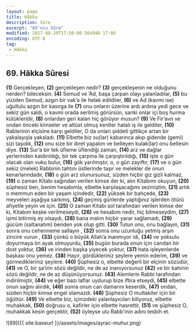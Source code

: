 ```yaml
---
layout: page
title: Hâkka
description: Sûre
excerpt: "69'ncu Sûre"
modified: 2017-08-29T17:50:00.564948 17:00
encoding: UTF-8
tag: 
 - Hâkka
---
```


## 69. Hâkka Sûresi

**(1)** Gerçekleşen,
**(2)** gerçekleşen nedir?
**(3)** gerçekleşenin ne olduğunu nerden? bileceksin.
**(4)** Semud ve ’Ad, başa çarpan olayı yalanladılar,
**(5)** bu yüzden Semud, azgın bir vak’a ile helak edildiler,
**(6)** ve Ad (kavmi ise) uğultulu azgın bir kasırga ile
**(7)** onu onların üzerine ardı ardına yedi gece ve sekiz gün saldı, o kavmi orada serilmiş görürsün, sanki onlar içi boş hurma kütükleridir,
**(8)** onlardan geri kalan hiç görüyor musun?
**(9)** Ve Fir’avn ve ondan önceki kimseler ve altüst olmuş kentler hatalı iş ile geldiler,
**(10)** Rablerinin elçisine karşı geldiler, O da onları şiddeti gittikçe artan bir yakalayışla yakaladı.
**(11)** Elbette biz su(lar) kabarınca akıp gidende (gemi) sizi taşıdık,
**(12)** onu size bir ibret yapalım ve belleyen kulak(lar) onu bellesin diye.
**(13)** Sur’a bir tek üfleme üflendiği zaman,
**(14)** arz ve dağlar yerlerinden kaldırıldığı, bir tek çarpma ile çarpıştırıldığı,
**(15)** işte o gün olacak olan vuku bulur,
**(16)** gök yarılmıştır, o, o gün zayıftır,
**(17)** ve o gün sekiz (melek)  Rabbinin tahtını üstlerinde taşır ve melekler de onun kenarlarındadır,
**(18)** o gün arz olunursunuz, sizden hiçbir giz gizli kalmaz,
**(19)** o zaman Kitabı sağından verilen kimse der ki, alın Kitabımı okuyun,
**(20)** süphesiz ben, benim hesabımla, elbette karşılaşacağımı sezmiştim, 
**(21)** artık o memmun eden bir yaşam içindedir,
**(22)** yüksek bir bahçede,
**(23)** meyveleri aşağıya sarkmış,
**(24)** geçmiş günlerde yaptığınız işlerden ötürü afiyetle yeyin ve için.
**(25)** O zaman Kitabı sol tarafından verilen kimse der ki, Kitabım keşke verilmeseydi,
**(26)** ve hesabım nedir, hiç bilmeseydim,
**(27)** işimi bitirmiş ey olsaydı,
**(28)** bana malım hiçbir yarar sağlamadı,
**(29)** gücüm (saltanatım) benden yok olup gitti.
**(30)** Tutun onu, onu bağlayın,
**(31)** sonra onu cehenneme sallayın ,
**(32)** sonra onu uzunluğu yetmiş arşın zincire vurun ,
**(33)** çünkü o büyük Allah’a inanmıyor idi,
**(34)** ve yoksulu doyurmaya ön ayak olmuyurdu,
**(35)** bugün burada onun için candan bir dost  yoktur,
**(36)** ve irinden başka yiyecek yoktur,
**(37)** hata işleyenlerde başkası onu yemez.
**(38)** Hayır, gördükleriniz şeylere yemin ederim,
**(39)** ve görmedikleriniz şeylere. 
**(40)** Şüphesiz o, elbette değerli bir elçinin sözüdür,
**(41)** ve O, bir şa’irin sözü değildir, ne de az inanıyorsunuz
**(42)** ve bir kahinin sözü değildir, ne de az düşünüyorsunuz.
**(43)** Alemlerin Rabbi tarafından indirilmiştir,
**(44)** ve eğer bazı laflar uydurup bize iftira etseydi,
**(45)** elbette onun sağını alırdık,
**(46)** sonra onun can damarını keserdik,
**(47)** ondan, sizden hiçbir kimse engel olamazdı.
**(48)** Şüphesiz O muttakiler için bir öğüttür.
**(49)** Ve elbette biz, içinizdeki yalanlayıcıları biliyoruz, elbette muhakkak,
**(50)** doğrusu o, kafirler için elbette hasrettir,
**(51)** ve şüphesiz O, muhakkak kesin gerçektir,
**(52)** öyleyse ulu Rabb'inin adını tesbih et. 

![69]({{ site.baseurl }}/assets/images/ayrac-muhur.png)
